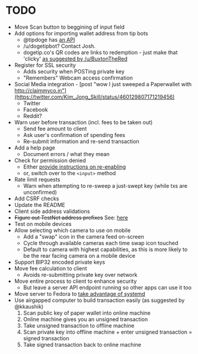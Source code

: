 # TODO

* Move Scan button to beggining of input field
* Add options for importing wallet address from tip bots
  * @tipdoge has [an API](https://twitter.com/Kim_Jong_Skill/status/460132589261430786)
  * /u/dogetipbot? Contact Josh.
  * dogetip.co's QR codes are links to redemption - just make that 'clicky' [as
    suggested by
    /u/BuxtonTheRed](http://www.reddit.com/r/dogecoindev/comments/270ia6/request_for_testers_dogecoin_paper_wallet/chwdaog)
* Register for SSL security
  * Adds security when POSTing private key
  * "Remembers" Webcam access confirmation
* Social Media integration - [post "wow I just sweeped a Paperwallet with http://claimmyco.in"](https://twitter.com/Kim_Jong_Skill/status/460129807171219456)
  * Twitter
  * Facebook
  * Reddit?
* Warn user before transaction (incl. fees to be taken out)
  * Send fee amount to client
  * Ask user's confirmation of spending fees
  * Re-submit information and re-send transaction
* Add a help page
  * Document errors / what they mean
* Check for permission denied
  * Either [provide instructions on re-enabling](http://stackoverflow.com/a/19236538/473961)
  * or, switch over to the `<input>` method
* Rate limit requests
  * Warn when attempting to re-sweep a just-swept key (while txs are unconfirmed)
* Add CSRF checks
* Update the README
* Client side address validations
* ~~Figure out TestNet address prefixes~~ See: [here](http://www.reddit.com/r/dogecoindev/comments/22dvlz/what_are_dogecoins_live_testnet_address_prefixes/cgm2qfv)
* Test on mobile devices
* Allow selecting which camera to use on mobile
  * Add a "swap" icon in the camera feed on-screen
  * Cycle through available cameras each time swap icon touched
  * Default to camera with highest capabilities, as this is more likely to be
    the rear facing camera on a mobile device
* Support BIP32 encoded private keys
* Move fee calculation to client
  * Avoids re-submitting private key over network
* Move entire process to client to enhance security
  * But leave a server API endpoint running so other apps can use it too
* Move server to Fedora to [take advantage of systemd](http://savanne.be/articles/deploying-node-js-with-systemd/)
* Use airgapped computer to build transaction easily (as suggested by @kkaushik)
  1. Scan public key of paper wallet into online machine
  2. Online machine gives you an unsigned transaction
  3. Take unsigned transaction to offline machine
  4. Scan private key into offline machine + enter unsigned transaction = signed transaction
  5. Take signed transaction back to online machine
